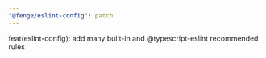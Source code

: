 ```yaml
---
"@fenge/eslint-config": patch
---
```


feat(eslint-config): add many built-in and @typescript-eslint recommended rules
